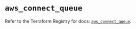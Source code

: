 # `aws_connect_queue`

Refer to the Terraform Registry for docs: [`aws_connect_queue`](https://registry.terraform.io/providers/hashicorp/aws/5.81.0/docs/resources/connect_queue).
